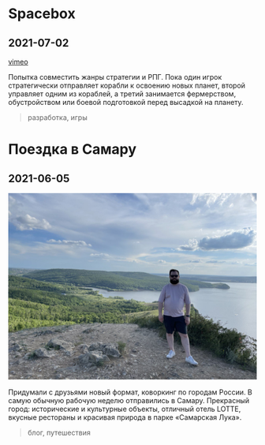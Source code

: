 # Spacebox

## 2021-07-02

[vimeo](https://player.vimeo.com/video/581046421?badge=0&amp;autopause=0&amp;player_id=0&amp;app_id=58479)

Попытка совместить жанры стратегии и РПГ. Пока один игрок стратегически отправляет корабли к освоению новых планет,
второй управляет одним из кораблей, а третий занимается фермерством, обустройством или боевой подготовкой перед высадкой
на планету.

> разработка, игры

# Поездка в Самару

## 2021-06-05

![picture](2021/samara.jpg)

Придумали с друзьями новый формат, коворкинг по городам России. В самую обычную рабочую неделю отправились в Самару.
Прекрасный город: исторические и культурные объекты, отличный отель LOTTE, вкусные рестораны и красивая природа в
парке «Самарская Лука».

> блог, путешествия